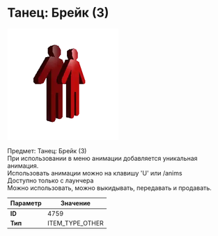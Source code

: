 # Танец: Брейк (3)

![Item Image](../img/4759.webp?raw=true)

Предмет: Танец: Брейк (3)<br>При использовании в меню анимации добавляется уникальная анимация.<br>Использовать анимации можно на клавишу 'U' или /anims<br>Доступно только с лаунчера<br>Можно использовать, можно выкидывать, передавать и продавать.


| Параметр | Значение |
|----------|----------|
| **ID** | 4759 |
| **Тип** | ITEM_TYPE_OTHER |

